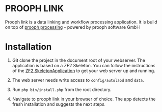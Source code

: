PROOPH LINK
===========

Prooph link is a data linking and workflow processing application. It is build on top of [prooph processing](https://github.com/prooph/processing) - powered by prooph software GmbH

# Installation

1. Git clone the project in the document root of your webserver. The application is based on a ZF2 Skeleton.
You can follow the instructions of the [ZF2 SkeletonApplication](https://github.com/zendframework/ZendSkeletonApplication#web-server-setup) to get your web server up and running.

2. The web server needs write access to `config/autolaod` and `data`.

3. Run `php bin/install.php` from the root directory.

4. Navigate to prooph link in your browser of choice. The app detects the fresh installation and suggests the next steps.


